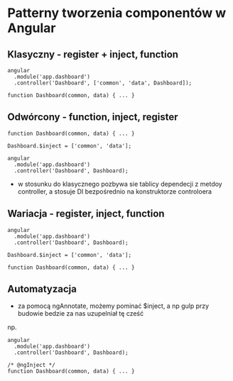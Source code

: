 Patterny tworzenia componentów w Angular
========================================

Klasyczny - register + inject, function
--------------------------------------

    angular
      .module('app.dashboard')
      .controller('Dashboard', ['common', 'data', Dashboard]);

    function Dashboard(common, data) { ... }

Odwórcony - function, inject, register
-----------------

    function Dashboard(common, data) { ... }

    Dashboard.$inject = ['common', 'data'];

    angular
      .module('app.dashboard')
      .controller('Dashboard', Dashboard);

- w stosunku do klasycznego pozbywa sie tablicy dependecji z metdoy controller, a stosuje DI bezpośrednio na konstruktorze controloera


Wariacja - register, inject, function
-------------------------------------

    angular
      .module('app.dashboard')
      .controller('Dashboard', Dashboard);

    Dashboard.$inject = ['common', 'data'];

    function Dashboard(common, data) { ... }


Automatyzacja
--------------

- za pomocą ngAnnotate, możemy pominać $inject, a np gulp przy budowie bedzie za nas uzupelniał tę cześć

np.

    angular
      .module('app.dashboard')
      .controller('Dashboard', Dashboard);

    /* @ngInject */
    function Dashboard(common, data) { ... }
